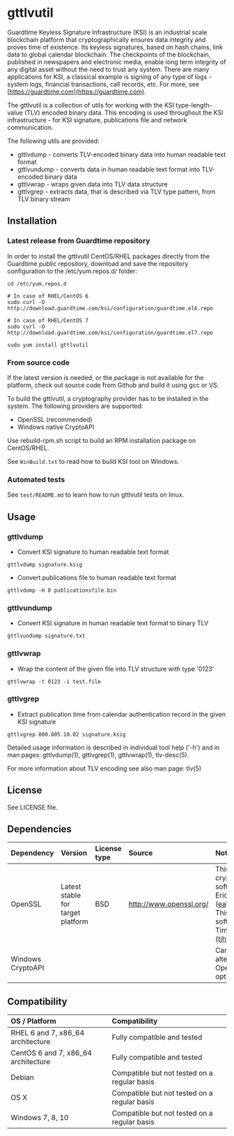 # gttlvutil

Guardtime Keyless Signature Infrastructure (KSI) is an industrial scale blockchain platform that cryptographically 
ensures data integrity and proves time of existence. Its keyless signatures, based on hash chains, link data to global 
calendar blockchain. The checkpoints of the blockchain, published in newspapers and electronic media, enable long term 
integrity of any digital asset without the need to trust any system. There are many applications for KSI, a classical 
example is signing of any type of logs - system logs, financial transactions, call records, etc. For more, 
see [https://guardtime.com](https://guardtime.com).

The gttlvutil is a collection of utils for working with the KSI type-length-value (TLV) encoded binary data. This 
encoding is used throughout the KSI infrastructure - for KSI signature, publications file and network communication.

The following utils are provided: 
* gttlvdump - converts TLV-encoded binary data into human readable text format 
* gttlvundump - converts data in human readable text format into TLV-encoded binary data
* gttlvwrap - wraps given data into TLV data structure
* gttlvgrep - extracts data, that is described via TLV type pattern, from TLV binary stream




## Installation ##

### Latest release from Guardtime repository ###

In order to install the gttlvutil CentOS/RHEL packages directly from the Guardtime public repository, download and 
save the repository configuration to the /etc/yum.repos.d/ folder:

```
cd /etc/yum.repos.d

# In case of RHEL/CentOS 6
sudo curl -O http://download.guardtime.com/ksi/configuration/guardtime.el6.repo

# In case of RHEL/CentOS 7
sudo curl -O http://download.guardtime.com/ksi/configuration/guardtime.el7.repo

sudo yum install gttlvutil
```

### From source code ###

If the latest version is needed, or the package is not available for the
platform, check out source code from Github and build it using gcc or VS.

To build the gttlvutil, a cryptography provider has to be installed in the system. The following providers are supported:
* OpenSSL (recommended)
* Windows native CryptoAPI

Use rebuild-rpm.sh script to build an RPM installation package on CentOS/RHEL. 

See `WinBuild.txt` to read how to build KSI tool on Windows. 

### Automated tests ###

See `test/README.md` to learn how to run gttlvutil tests on linux.




## Usage ##

### gttlvdump ###

* Convert KSI signature to human readable text format
```
gttlvdump signature.ksig
```

* Convert publications file to human readable text format
```
gttlvdump -H 8 publicationsfile.bin
```

### gttlvundump ###

* Convert KSI signature in human readable text format to binary TLV
```
gttlvundump signature.txt
```

### gttlvwrap ###

* Wrap the content of the given file into TLV structure with type '0123'
```
gttlvwrap -t 0123 -i test.file
```

### gttlvgrep ###

* Extract publication time from calendar authentication record in the given KSI signature
```
gttlvgrep 800.805.10.02 signature.ksig
```

Detailed usage information is described in individual tool help ('-h') and in man pages: gttlvdump(1), gttlvgrep(1), 
gttlvwrap(1), tlv-desc(5).

For more information about TLV encoding see also man page: tlv(5)




## License ##

See LICENSE file.




## Dependencies ##

| Dependency        | Version                           | License type | Source                         | Notes |
| :---              | :---                              | :---         | :---                           |:---   |
| OpenSSL           | Latest stable for target platform | BSD          | http://www.openssl.org/        | This product includes cryptographic software written by Eric Young (eay@cryptsoft.com).  This product includes software written by Tim Hudson (tjh@cryptsoft.com). |
| Windows CryptoAPI |                                   |              |                                | Can be used as alternative to OpenSSL. Build time option. |




## Compatibility ##

| OS / Platform                       | Compatibility                                |
| :---                                | :---                                         | 
| RHEL 6 and 7, x86_64 architecture   | Fully compatible and tested                  |
| CentOS 6 and 7, x86_64 architecture | Fully compatible and tested                  |
| Debian                              | Compatible but not tested on a regular basis |
| OS X                                | Compatible but not tested on a regular basis |
| Windows 7, 8, 10                    | Compatible but not tested on a regular basis |
